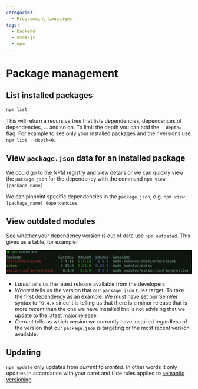 ```yaml
---
categories:
  - Programming Languages
tags:
  - backend
  - node-js
  - npm
---
```


# Package management

## List installed packages

```bash
npm list
```

This will return a recursive tree that lists dependencies, dependences of dependencies, ... and so on.
To limit the depth you can add the `--depth=` flag. For example to see only your installed packages and their versions use `npm list --depth=0`.

## View `package.json` data for an installed package

We could go to the NPM registry and view details or we can quickly view the `package.json` for the dependency with the command `npm view [package_name]`

We can pinpoint specific dependencies in the `package.json`, e.g. `npm view [package_name] dependencies `

## View outdated modules

See whether your dependency version is out of date use `npm outdated`. This gives us a table, for example:

![Pasted image 20220411082627.png](/_img/Pasted_image_20220411082627.png)

- _Latest_ tells us the latest release available from the developers
- _Wanted_ tells us the version that our `package.json` rules target. To take the first dependency as an example. We must have set our SemVer syntax to `^0.4.x` since it is telling us that there is a minor release that is more recent than the one we have installed but is not advising that we update to the latest major release.
- _Current_ tells us which version we currently have installed regardless of the version that our `package.json` is targeting or the most recent version available.

## Updating

`npm update` only updates from _current_ to _wanted_. In other words it only updates in accordance with your caret and tilde rules applied to [semantic versioning](/Software_Engineering/Semantic_versioning.md).
